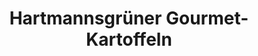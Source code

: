 ---
title: "Hartmannsgrüner Gourmet-Kartoffeln"
url: /treuen/hartmannsgruener-gourmet-kartoffeln/
shop: Hofladen
---